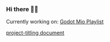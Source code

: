 ### Hi there 👋🏾
Currently working on: [Godot Mio Playlist](https://www.youtube.com/watch?v=2oSDYQ93Kd8&list=PLFozZChveaHuPd5RyBevQnCW_E0hdBDNz)

[project-titling document](https://docs.google.com/spreadsheets/d/1CCaxVaMfs2V68K5-s_-m3CpuKnGq8R_u0rsFDmex6LM/edit#gid=0)
<!--
**emanisgrand/emanisgrand** is a ✨ _special_ ✨ repository because its `README.md` (this file) appears on your GitHub profile.

Here are some ideas to get you started:

- 🔭 I’m currently working on ...
- 🌱 I’m currently learning ...
- 👯 I’m looking to collaborate on ...
- 🤔 I’m looking for help with ...
- 💬 Ask me about ...
- 📫 How to reach me: ...
- 😄 Pronouns: ...
- ⚡ Fun fact: ...
-->
